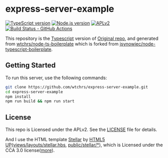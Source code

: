 # express-server-example

[![TypeScript version][ts-badge]][typescript-4-5]
[![Node.js version][nodejs-badge]][nodejs]
[![APLv2][license-badge]][license]
[![Build Status - GitHub Actions][gha-badge]][gha-ci]

This repository is the [Typescript][typescript] version of [Original repo][original-repo],
and generated from [wtchrs/node-ts-boilerplate][template]
which is forked from [jsynowiec/node-typescript-boilerplate][original-template].

## Getting Started

To run this server, use the following commands:

```sh
git clone https://github.com/wtchrs/express-server-example.git
cd express-server-example
npm install
npm run build && npm run start
```

## License

This repo is Licensed under the APLv2. See the [LICENSE][license] file for details.

And I use the HTML template [Stellar][stellar] by [HTML5 UP][html5up]([views/layouts/stellar.hbs][stellar-hbs], [public/stellar/*][stellar-public]), which is Licensed under the CCA 3.0 license([more][stellar-license]).

[original-repo]: https://github.com/EthanRBrown/web-development-with-node-and-express-2e
[template]: https://github.com/wtchrs/node-ts-boilerplate
[original-template]: https://github.com/jsynowiec/node-typescript-boilerplate
[ts-badge]: https://img.shields.io/badge/TypeScript-4.5-blue.svg
[nodejs-badge]: https://img.shields.io/badge/Node.js->=%2016.13-blue.svg
[nodejs]: https://nodejs.org/dist/latest-v16.x/docs/api/
[gha-badge]: https://github.com/wtchrs/node-ts-boilerplate/actions/workflows/nodejs.yml/badge.svg
[gha-ci]: https://github.com/wtchrs/node-ts-boilerplate/actions/workflows/nodejs.yml
[typescript]: https://www.typescriptlang.org/
[typescript-4-5]: https://www.typescriptlang.org/docs/handbook/release-notes/typescript-4-5.html
[stellar]: https://html5up.net/stellar
[stellar-hbs]: https://github.com/wtchrs/express-server-example/blob/main/views/layouts/stellar.hbs
[stellar-public]: https://github.com/wtchrs/express-server-example/tree/main/public/stellar
[stellar-license]: https://html5up.net/license
[html5up]: https://html5up.net/
[license-badge]: https://img.shields.io/badge/license-APLv2-blue.svg
[license]: https://github.com/wtchrs/node-ts-boilerplate/blob/main/LICENSE
